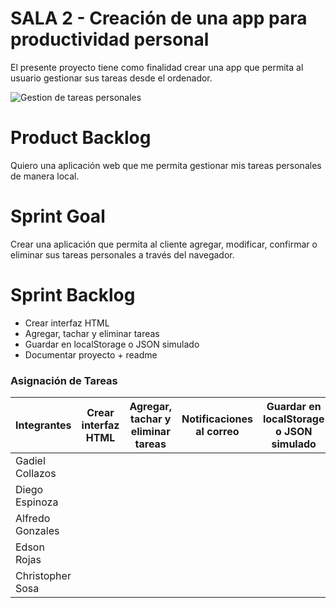 # SALA 2 - Creación de una app para productividad personal
El presente proyecto tiene como finalidad crear una app que permita al usuario gestionar sus tareas desde el ordenador.

![Gestion de tareas personales](https://ideascale.com/wp-content/uploads/2022/03/Task-Management.png)

# Product Backlog
Quiero una aplicación web que me permita gestionar mis tareas personales de manera local.

# Sprint Goal
Crear una aplicación que permita al cliente agregar, modificar, confirmar o eliminar sus tareas personales a través del navegador.

# Sprint Backlog
- Crear interfaz HTML
- Agregar, tachar y eliminar tareas
- Guardar en localStorage o JSON simulado
- Documentar proyecto + readme

### Asignación de Tareas

| Integrantes          |    Crear interfaz HTML   |  Agregar, tachar y eliminar tareas |  Notificaciones al correo | Guardar en localStorage o JSON simulado | Documentar proyecto + readme |
|----------------------|--------------------------|------------------------------------|---------------------------|-----------------------------------------|------------------------------|
| Gadiel Collazos      |                          |                                    |                           |                                         |                              |
| Diego Espinoza       |                          |                                    |                           |                                         |           X                  |
| Alfredo Gonzales     |                          |                                    |                           |                                         |           X                  |
| Edson Rojas          |                          |                                    |                           |                                         |                              |
| Christopher Sosa     |                          |                                    |                           |                                         |                              |